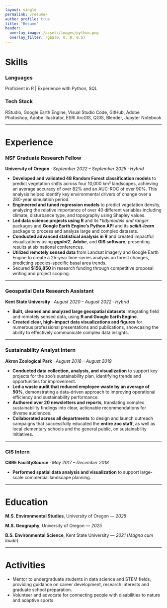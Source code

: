 ```yaml
---
layout: single
permalink: /resume/
author_profile: true
title: "Resume"
header:
  overlay_image: /assets/images/python.png
  overlay_filter: rgba(0, 0, 0, 0.5)
---
```

# Skills
### Languages
Proficient in R | Experience with Python, SQL
### Tech Stack
RStudio, Google Earth Engine, Visual Studio Code, GitHub, Adobe Photoshop, Adobe Illustrator, ESRI ArcGIS, QGIS, Blender, Jupyter Notebook

---

# Experience
### NSF Graduate Research Fellow
**University of Oregon** · *September 2022 – September 2025 · Hybrid*

- **Developed and validated 48 Random Forest classification models** to predict vegetation shifts across four 10,000 km² landscapes, achieving an average accuracy of over 82% and an AUC-ROC of over 90%. This analysis helped identify key environmental drivers of change over a 280-year simulation period.  
- **Engineered and tuned regression models** to predict vegetation density, analyzing the relative importance of over 40 different variables including climate, disturbance type, and topography using Shapley values.  
- **Led data science projects using R** and its ***tidymodels* and *ranger** packages and **Google Earth Engine’s Python API** and its ***scikit-learn*** package to process and analyze large and complex datasets.  
- **Conducted advanced statistical analysis in R** and created impactful visualizations using ***ggplot2***, **Adobe**, and **GIS software**, presenting results at six national conferences.
- **Utilized remotely sensed data** from Landsat imagery and Google Earth Engine to create a 25-year time-series analysis on forest changes, predicting species-specific basal area trends.  
- Secured **$156,850** in research funding through competitive proposal writing and project scoping.  

---

### Geospatial Data Research Assistant
**Kent State University** · *August 2020 – August 2022 · Hybrid* 

- **Built, cleaned and analyzed large geospatial datasets** integrating field and remotely sensed data, using **R and Google Earth Engine**.
- **Created clear, high-impact data visualizations and figures** for numerous professional presentations and publications, showcasing the ability to effectively communicate complex data insights.

---

### Sustainability Analyst Intern
**Akron Zoological Park** · *August 2018 – August 2019*

- **Conducted data collection, analysis, and visualization** to support key projects for the zoo’s sustainability plan, identifying trends and opportunities for improvement.  
- **Led a waste audit that reduced employee waste by an average of 50%**, demonstrating a data-driven approach to improving operational efficiency and sustainability performance.
- **Authored over 20 newsletters and reports**, translating complex sustainability findings into clear, actionable recommendations for diverse audiences.
- **Collaborated across all departments** to design and launch outreach campaigns that successfully educated the **entire zoo staff**, as well as local elementary schools and the general public, on sustainability initiatives.

---

### GIS Intern
**CBRE FacilitySource** · *May 2017 – December 2018*

-	**Performed spatial data analysis and visualization** to support large-scale commercial landscape planning.

---

# Education
**M.S. Environmental Studies**, University of Oregon — *2025*

**M.S. Geography**, University of Oregon — *2025*

**B.S. Environmental Science**, Kent State University — *2021* (*Magna cum laude*)

---

# Activities
-	Mentor to undergraduate students in data science and STEM fields, providing guidance on career development, research interests and graduate school preparation.
-	Volunteer and advocate for connecting people with disabilities to nature and adaptive sports.

